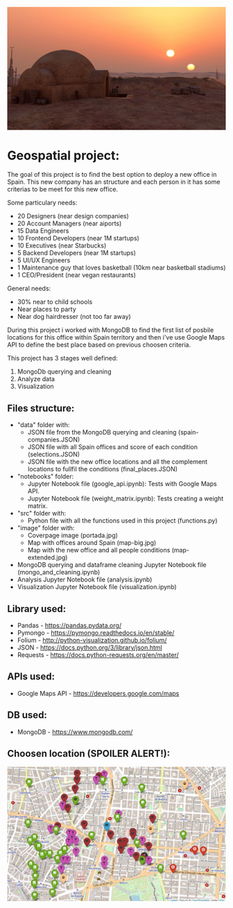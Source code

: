 ![portada](https://github.com/ccastroblua/geospatial_project/blob/main/images/portada.jpg)

# Geospatial project:

The goal of this project is to find the best option to deploy a new office in Spain. This new company has an structure and each person in it has some criterias to be meet for this new office. 

Some particulary needs:
- 20 Designers (near design companies)  
- 20 Account Managers (near aiports)
- 15 Data Engineers
- 10 Frontend Developers (near 1M startups)
- 10 Executives (near Starbucks)
- 5 Backend Developers (near 1M startups)
- 5 UI/UX Engineers 
- 1 Maintenance guy that loves basketball (10km near basketball stadiums)
- 1 CEO/President (near vegan restaurants)

General needs:
- 30% near to child schools
- Near places to party
- Near dog hairdresser (not too far away)

During this project i worked with MongoDB to find the first list of posbile locations for this office within Spain territory and then i've use Google Maps API to define the best place based on previous choosen criteria.

This project has 3 stages well defined:
1. MongoDb querying and cleaning
2. Analyze data
3. Visualization


## Files structure:

- "data" folder with:
    - JSON file from the MongoDB querying and cleaning (spain-companies.JSON)
    - JSON file with all Spain offices and score of each condition (selections.JSON)
    - JSON file with the new office locations and all the complement locations to fullfil the conditions (final_places.JSON)
- "notebooks" folder: 
    - Jupyter Notebook file (google_api.ipynb): Tests with Google Maps API.
    - Jupyter Notebook file (weight_matrix.ipynb): Tests creating a weight matrix.
- "src" folder with:
    - Python file with all the functions used in this project (functions.py)
- "image" folder with:
    - Coverpage image (portada.jpg)
    - Map with offices around Spain (map-big.jpg)
    - Map with the new office and all people conditions (map-extended.jpg)
- MongoDB querying and dataframe cleaning Jupyter Notebook file (mongo_and_cleaning.ipynb)
- Analysis Jupyter Notebook file (analysis.ipynb)
- Visualization Jupyter Notebook file (visualization.ipynb)


## Library used:

- Pandas - <https://pandas.pydata.org/>
- Pymongo - <https://pymongo.readthedocs.io/en/stable/>
- Folium - <http://python-visualization.github.io/folium/>
- JSON - <https://docs.python.org/3/library/json.html>
- Requests - <https://docs.python-requests.org/en/master/>

## APIs used:

- Google Maps API - <https://developers.google.com/maps>

## DB used:

- MongoDB - <https://www.mongodb.com/>


## Choosen location (SPOILER ALERT!):

![NOT TATTOINE!](images/map_extended.JPG)
